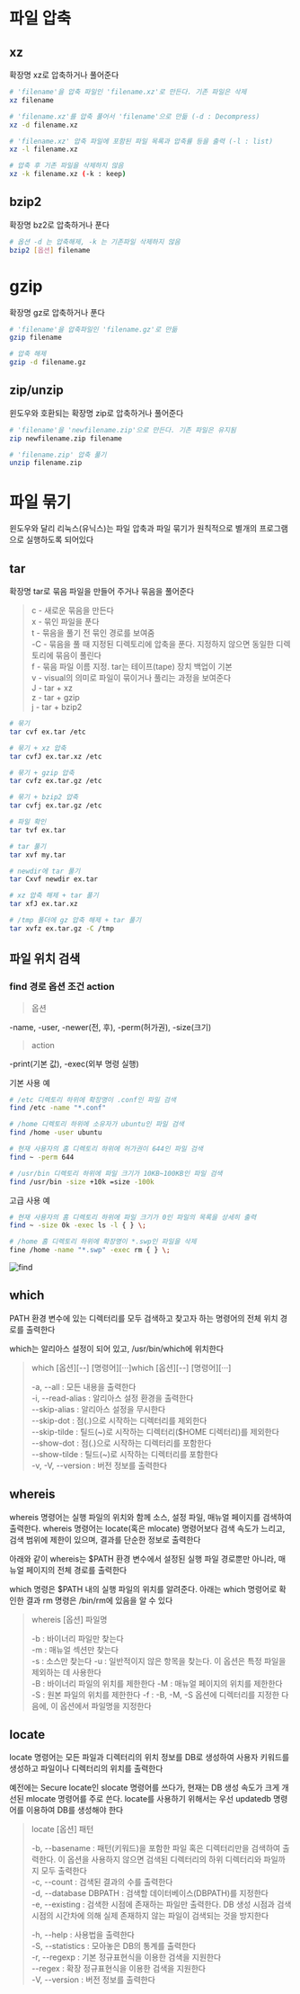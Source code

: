 # 파일 압축

## xz

확장명 xz로 압축하거나 풀어준다

```bash
# 'filename'을 압축 파일인 'filename.xz'로 만든다. 기존 파일은 삭제
xz filename

# 'filename.xz'를 압축 풀어서 'filename'으로 만듦 (-d : Decompress)
xz -d filename.xz

# 'filename.xz' 압축 파일에 포함된 파일 목록과 압축률 등을 출력 (-l : list)
xz -l filename.xz

# 압축 후 기존 파일을 삭제하지 않음
xz -k filename.xz (-k : keep)
```

## bzip2

확장명 bz2로 압축하거나 푼다

```bash
# 옵션 -d 는 압축해제, -k 는 기존파일 삭제하지 않음
bzip2 [옵션] filename
```

# gzip

확장명 gz로 압축하거나 푼다

```bash
# 'filename'을 압축파일인 'filename.gz'로 만듦
gzip filename

# 압축 해제
gzip -d filename.gz
```

## zip/unzip

윈도우와 호환되는 확장명 zip로 압축하거나 풀어준다

```bash
# 'filename'을 'newfilename.zip'으로 만든다. 기존 파일은 유지됨
zip newfilename.zip filename

# 'filename.zip' 압축 풀기
unzip filename.zip
```

# 파일 묶기

윈도우와 달리 리눅스(유닉스)는 파일 압축과 파일 묶기가 원칙적으로 별개의 프로그램으로 실행하도록 되어있다

## tar

확장명 tar로 묶음 파일을 만들어 주거나 묶음을 풀어준다

> c - 새로운 묶음을 만든다  
> x - 묶인 파일을 푼다  
> t - 묶음을 풀기 전 묶인 경로를 보여줌  
> -C - 묶음을 풀 때 지정된 디렉토리에 압축을 푼다. 지정하지 않으면 동일한 디렉토리에 묶음이 풀린다  
> f - 묶음 파일 이름 지정. tar는 테이프(tape) 장치 백업이 기본  
> v - visual의 의미로 파일이 묶이거나 풀리는 과정을 보여준다  
> J - tar + xz  
> z - tar + gzip  
> j - tar + bzip2

```bash
# 묶기
tar cvf ex.tar /etc

# 묶기 + xz 압축
tar cvfJ ex.tar.xz /etc

# 묶기 + gzip 압축
tar cvfz ex.tar.gz /etc

# 묶기 + bzip2 압축
tar cvfj ex.tar.gz /etc

# 파일 확인
tar tvf ex.tar

# tar 풀기
tar xvf my.tar

# newdir에 tar 풀기
tar Cxvf newdir ex.tar

# xz 압축 해제 + tar 풀기
tar xfJ ex.tar.xz

# /tmp 폴더에 gz 압축 해제 + tar 풀기
tar xvfz ex.tar.gz -C /tmp
```

## 파일 위치 검색

### find 경로 옵션 조건 action

> 옵션

-name, -user, -newer(전, 후), -perm(허가권), -size(크기)

> action

-print(기본 값), -exec(외부 명령 실행)

기본 사용 예

```bash
# /etc 디렉토리 하위에 확장명이 .conf인 파일 검색
find /etc -name "*.conf"

# /home 디렉토리 하위에 소유자가 ubuntu인 파일 검색
find /home -user ubuntu

# 현재 사용자의 홈 디렉토리 하위에 허가권이 644인 파일 검색
find ~ -perm 644

# /usr/bin 디렉토리 하위에 파일 크기가 10KB~100KB인 파일 검색
find /usr/bin -size +10k =size -100k
```

고급 사용 예

```bash
# 현재 사용자의 홈 디렉토리 하위에 파일 크기가 0인 파일의 목록을 상세히 출력
find ~ -size 0k -exec ls -l { } \;

# /home 홈 디렉토리 하위에 확장명이 *.swp인 파일을 삭제
fine /home -name "*.swp" -exec rm { } \;
```

![find](./imgs/find.jpg)

## which

PATH 환경 변수에 있는 디렉터리를 모두 검색하고 찾고자 하는 명령어의 전체 위치 경로를 출력한다

which는 알리아스 설정이 되어 있고, /usr/bin/which에 위치한다

> which [옵션][--] [명령어][···]which [옵션][--] [명령어][···]
>
> -a, --all : 모든 내용을 출력한다  
> -i, --read-alias : 알리아스 설정 환경을 출력한다  
> --skip-alias : 알리아스 설정을 무시한다  
> --skip-dot : 점(.)으로 시작하는 디렉터리를 제외한다  
> --skip-tilde : 틸드(~)로 시작하는 디렉터리(\$HOME 디렉터리)를 제외한다  
> --show-dot : 점(.)으로 시작하는 디렉터리를 포함한다  
> --show-tilde : 틸드(~)로 시작하는 디렉터리를 포함한다  
> -v, -V, --version : 버전 정보를 출력한다

## whereis

whereis 명령어는 실행 파일의 위치와 함께 소스, 설정 파일, 매뉴얼 페이지를 검색하여 출력한다. whereis 명령어는 locate(혹은 mlocate) 명령어보다 검색 속도가 느리고, 검색 범위에 제한이 있으며, 결과를 단순한 정보로 출력한다

아래와 같이 whereis는 \$PATH 환경 변수에서 설정된 실행 파일 경로뿐만 아니라, 매뉴얼 페이지의 전체 경로를 출력한다

which 명령은 \$PATH 내의 실행 파일의 위치를 알려준다. 아래는 which 명령어로 확인한 결과 rm 명령은 /bin/rm에 있음을 알 수 있다

> whereis [옵션] 파일명
>
> -b : 바이너리 파일만 찾는다  
> -m : 매뉴얼 섹션만 찾는다  
> -s : 소스만 찾는다
> -u : 일반적이지 않은 항목을 찾는다. 이 옵션은 특정 파일을 제외하는 데 사용한다  
> -B : 바이너리 파일의 위치를 제한한다
> -M : 매뉴얼 페이지의 위치를 제한한다  
> -S : 원본 파일의 위치를 제한한다
> -f : -B, -M, -S 옵션에 디렉터리를 지정한 다음에, 이 옵션에서 파일명을 지정한다

## locate

locate 명령어는 모든 파일과 디렉터리의 위치 정보를 DB로 생성하여 사용자 키워드를 생성하고 파일이나 디렉터리의 위치를 출력한다

예전에는 Secure locate인 slocate 명령어를 쓰다가, 현재는 DB 생성 속도가 크게 개선된 mlocate 명령어를 주로 쓴다. locate를 사용하기 위해서는 우선 updatedb 명령어를 이용하여 DB를 생성해야 한다

> locate [옵션] 패턴
>
> -b, --basename : 패턴(키워드)을 포함한 파일 혹은 디렉터리만을 검색하여 출력한다. 이 옵션을 사용하지 않으면 검색된 디렉터리의 하위 디렉터리와 파일까지 모두 출력한다  
> -c, --count : 검색된 결과의 수를 출력한다  
> -d, --database DBPATH : 검색할 데이터베이스(DBPATH)를 지정한다  
> -e, --existing : 검색한 시점에 존재하는 파일만 출력한다. DB 생성 시점과 검색 시점의 시간차에 의해 실제 존재하지 않는 파일이 검색되는 것을 방지한다
>
> -h, --help : 사용법을 출력한다  
> -S, --statistics : 모아놓은 DB의 통계를 출력한다  
> -r, --regexp : 기본 정규표현식을 이용한 검색을 지원한다  
> --regex : 확장 정규표현식을 이용한 검색을 지원한다  
> -V, --version : 버전 정보를 출력한다
